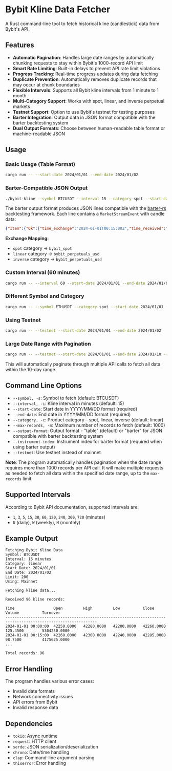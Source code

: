 # Bybit Kline Data Fetcher

A Rust command-line tool to fetch historical kline (candlestick) data from Bybit's API.

## Features

- **Automatic Pagination**: Handles large date ranges by automatically chunking requests to stay within Bybit's 1000-record API limit
- **Smart Rate Limiting**: Built-in delays to prevent API rate limit violations
- **Progress Tracking**: Real-time progress updates during data fetching
- **Duplicate Prevention**: Automatically removes duplicate records that may occur at chunk boundaries
- **Flexible Intervals**: Supports all Bybit kline intervals from 1 minute to 1 month
- **Multi-Category Support**: Works with spot, linear, and inverse perpetual markets
- **Testnet Support**: Option to use Bybit's testnet for testing purposes
- **Barter Integration**: Output data in JSON format compatible with the barter backtesting system
- **Dual Output Formats**: Choose between human-readable table format or machine-readable JSON

## Usage

### Basic Usage (Table Format)

```bash
cargo run -- --start-date 2024/01/01 --end-date 2024/01/02
```

### Barter-Compatible JSON Output

```bash
./bybit-kline --symbol BTCUSDT --interval 15 --category spot --start-date 2024/01/01 --end-date 2024/01/02 --output-format barter --instrument-index 1
```

The barter output format produces JSON lines compatible with the [barter-rs](https://github.com/barter-rs/barter-rs) backtesting framework. Each line contains a `MarketStreamEvent` with candle data:

```json
{"Item":{"Ok":{"time_exchange":"2024-01-01T00:15:00Z","time_received":"2025-07-12T14:23:47.949648597Z","exchange":"bybit_spot","instrument":1,"kind":{"Candle":{"close_time":"2024-01-01T00:30:00Z","open":42486.39,"high":42552.0,"low":42413.81,"close":42421.0,"volume":49.749055,"trade_count":0}}}}}
```

**Exchange Mapping:**
- `spot` category → `bybit_spot`
- `linear` category → `bybit_perpetuals_usd`
- `inverse` category → `bybit_perpetuals_usd`

### Custom Interval (60 minutes)

```bash
cargo run -- --interval 60 --start-date 2024/01/01 --end-date 2024/01/02
```

### Different Symbol and Category

```bash
cargo run -- --symbol ETHUSDT --category spot --start-date 2024/01/01 --end-date 2024/01/02
```

### Using Testnet

```bash
cargo run -- --testnet --start-date 2024/01/01 --end-date 2024/01/02
```

### Large Date Range with Pagination

```bash
cargo run -- --testnet --start-date 2024/01/01 --end-date 2024/01/10 --max-records 5000
```

This will automatically paginate through multiple API calls to fetch all data within the 10-day range.

## Command Line Options

- `--symbol, -s`: Symbol to fetch (default: BTCUSDT)
- `--interval, -i`: Kline interval in minutes (default: 15)
- `--start-date`: Start date in YYYY/MM/DD format (required)
- `--end-date`: End date in YYYY/MM/DD format (required)
- `--category, -c`: Product category - spot, linear, inverse (default: linear)
- `--max-records, -m`: Maximum number of records to fetch (default: 1000)
- `--output-format`: Output format - "table" (default) or "barter" for JSON compatible with barter backtesting system
- `--instrument-index`: Instrument index for barter format (required when using barter output)
- `--testnet`: Use testnet instead of mainnet

**Note**: The program automatically handles pagination when the date range requires more than 1000 records per API call. It will make multiple requests as needed to fetch all data within the specified date range, up to the `max-records` limit.

## Supported Intervals

According to Bybit API documentation, supported intervals are:
- `1`, `3`, `5`, `15`, `30`, `60`, `120`, `240`, `360`, `720` (minutes)
- `D` (daily), `W` (weekly), `M` (monthly)

## Example Output

```
Fetching Bybit Kline Data
Symbol: BTCUSDT
Interval: 15 minutes
Category: linear
Start Date: 2024/01/01
End Date: 2024/01/02
Limit: 200
Using: Mainnet

Fetching kline data...

Received 96 kline records:

Time                 Open         High         Low          Close        Volume          Turnover       
--------------------------------------------------------------------------------------------------------------
2024-01-01 00:00:00  42250.0000   42280.0000   42200.0000   42260.0000   125.4500        5304250.0000   
2024-01-01 00:15:00  42260.0000   42300.0000   42240.0000   42285.0000   98.7500         4175625.0000   
...

Total records: 96
```

## Error Handling

The program handles various error cases:
- Invalid date formats
- Network connectivity issues
- API errors from Bybit
- Invalid response data

## Dependencies

- `tokio`: Async runtime
- `reqwest`: HTTP client
- `serde`: JSON serialization/deserialization
- `chrono`: Date/time handling
- `clap`: Command-line argument parsing
- `thiserror`: Error handling